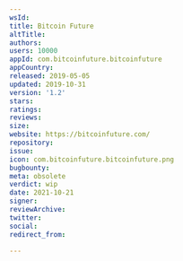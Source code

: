 ```yaml
---
wsId: 
title: Bitcoin Future
altTitle: 
authors: 
users: 10000
appId: com.bitcoinfuture.bitcoinfuture
appCountry: 
released: 2019-05-05
updated: 2019-10-31
version: '1.2'
stars: 
ratings: 
reviews: 
size: 
website: https://bitcoinfuture.com/
repository: 
issue: 
icon: com.bitcoinfuture.bitcoinfuture.png
bugbounty: 
meta: obsolete
verdict: wip
date: 2021-10-21
signer: 
reviewArchive: 
twitter: 
social: 
redirect_from: 

---
```


